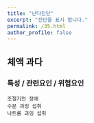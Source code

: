 ```yaml
---
title: "난다진단"
excerpt: "진단을 표시 합니다."
permalink: /35.html
author_profile: false
---
```

## 체액 과다


### 특성 / 관련요인 / 위험요인

>                
                              
    조절기전 장애
    수분 과잉 섭취
    나트륨 과잉 섭취
